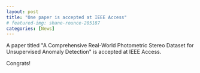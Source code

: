```yaml
---
layout: post
title: "One paper is accepted at IEEE Access"
# featured-img: shane-rounce-205187
categories: [News]
---
```


A paper titled "A Comprehensive Real-World Photometric Stereo Dataset for Unsupervised Anomaly Detection" is accepted at IEEE Access.

Congrats!
